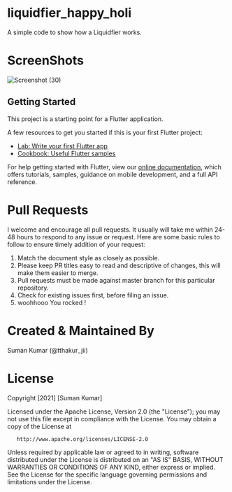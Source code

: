 # liquidfier_happy_holi

A simple code to show how a Liquidfier works.

# ScreenShots

![Screenshot (30)](https://user-images.githubusercontent.com/81425855/117605545-968c5000-b175-11eb-84fb-0940ec6787ee.png)



## Getting Started

This project is a starting point for a Flutter application.

A few resources to get you started if this is your first Flutter project:

- [Lab: Write your first Flutter app](https://flutter.dev/docs/get-started/codelab)
- [Cookbook: Useful Flutter samples](https://flutter.dev/docs/cookbook)

For help getting started with Flutter, view our
[online documentation](https://flutter.dev/docs), which offers tutorials,
samples, guidance on mobile development, and a full API reference.


# Pull Requests

I welcome and encourage all pull requests. It usually will take me within 24-48 hours to respond to any issue or request. 
Here are some basic rules to follow to ensure timely addition of your request:

1. Match the document style as closely as possible.
2. Please keep PR titles easy to read and descriptive of changes, this will make them easier to merge.
3. Pull requests must be made against master branch for this particular repository.
4. Check for existing issues first, before filing an issue.
5. woohhooo You rocked !


# Created & Maintained By
Suman Kumar (@tthakur_jii)



# License

Copyright [2021] [Suman Kumar]

   Licensed under the Apache License, Version 2.0 (the "License");
   you may not use this file except in compliance with the License.
   You may obtain a copy of the License at

       http://www.apache.org/licenses/LICENSE-2.0

   Unless required by applicable law or agreed to in writing, software
   distributed under the License is distributed on an "AS IS" BASIS,
   WITHOUT WARRANTIES OR CONDITIONS OF ANY KIND, either express or implied.
   See the License for the specific language governing permissions and
   limitations under the License.
